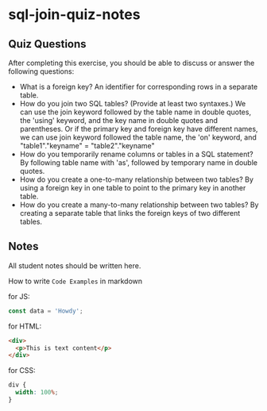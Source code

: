 # sql-join-quiz-notes

## Quiz Questions

After completing this exercise, you should be able to discuss or answer the following questions:

- What is a foreign key?
  An identifier for corresponding rows in a separate table.
- How do you join two SQL tables? (Provide at least two syntaxes.)
  We can use the join keyword followed by the table name in double quotes, the 'using' keyword, and the key name in double quotes and parentheses.
  Or if the primary key and foreign key have different names, we can use join keyword followed the table name, the 'on' keyword, and "table1"."keyname" = "table2"."keyname"
- How do you temporarily rename columns or tables in a SQL statement?
  By following table name with 'as', followed by temporary name in double quotes.
- How do you create a one-to-many relationship between two tables?
  By using a foreign key in one table to point to the primary key in another table.
- How do you create a many-to-many relationship between two tables?
  By creating a separate table that links the foreign keys of two different tables.

## Notes

All student notes should be written here.

How to write `Code Examples` in markdown

for JS:

```javascript
const data = 'Howdy';
```

for HTML:

```html
<div>
  <p>This is text content</p>
</div>
```

for CSS:

```css
div {
  width: 100%;
}
```
